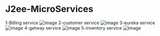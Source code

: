 # J2ee-MicroServices
1-Billing service 
![image](https://user-images.githubusercontent.com/101650644/206282578-d1f42c9e-2580-4356-97b3-0c492f1ee11e.png)
2-customer service
![image](https://user-images.githubusercontent.com/101650644/206282853-3f50b28e-b95b-4edc-a299-888775784ad3.png)
3-eureka service 
![image](https://user-images.githubusercontent.com/101650644/206283154-e149f0e2-e9a2-4be9-a66e-f803804b485d.png)
4-getway service
![image](https://user-images.githubusercontent.com/101650644/206283318-5016d785-425e-4d3f-9d6e-4194ae89386e.png)
5-inventory service
![image](https://user-images.githubusercontent.com/101650644/206283633-0e03aa36-444b-46f9-89fe-61184762965e.png)
